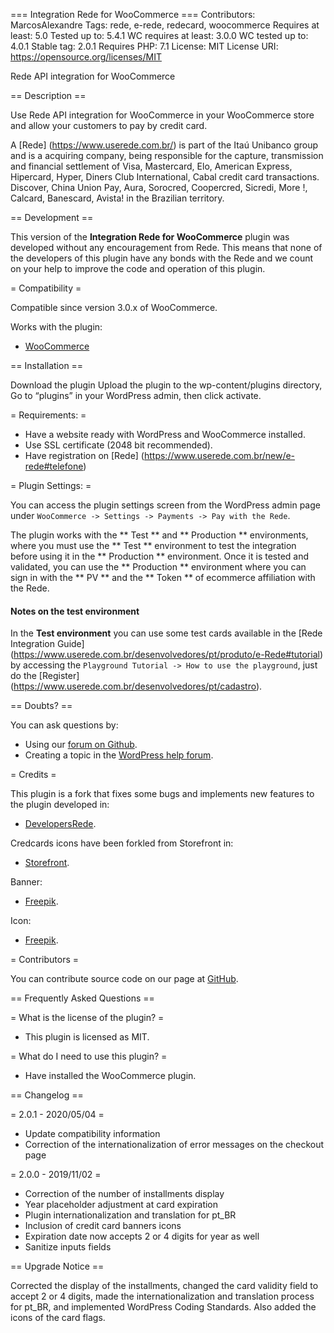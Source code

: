 === Integration Rede for WooCommerce ===
Contributors: MarcosAlexandre
Tags: rede, e-rede, redecard, woocommerce
Requires at least: 5.0
Tested up to: 5.4.1
WC requires at least: 3.0.0
WC tested up to: 4.0.1
Stable tag: 2.0.1
Requires PHP: 7.1
License: MIT
License URI: https://opensource.org/licenses/MIT

Rede API integration for WooCommerce

== Description ==

Use Rede API integration for WooCommerce in your WooCommerce store and allow your customers to pay by credit card.

A [Rede] (https://www.userede.com.br/) is part of the Itaú Unibanco group and is a acquiring company, being responsible for the capture, transmission and financial settlement of Visa, Mastercard, Elo, American Express, Hipercard, Hyper, Diners Club International, Cabal credit card transactions. Discover, China Union Pay, Aura, Sorocred, Coopercred, Sicredi, More !, Calcard, Banescard, Avista! in the Brazilian territory.

== Development ==

This version of the **Integration Rede for WooCommerce** plugin was developed without any encouragement from Rede. This means that none of the developers of this plugin have any bonds with the Rede and we count on your help to improve the code and operation of this plugin.

= Compatibility =

Compatible since version 3.0.x of WooCommerce.

Works with the plugin:
* [WooCommerce](https://wordpress.org/plugins/woocommerce/)

== Installation ==

Download the plugin
Upload the plugin to the wp-content/plugins directory,
Go to “plugins” in your WordPress admin, then click activate.

= Requirements: =

* Have a website ready with WordPress and WooCommerce installed.
* Use SSL certificate (2048 bit recommended).
* Have registration on [Rede] (https://www.userede.com.br/new/e-rede#telefone)

= Plugin Settings: =

You can access the plugin settings screen from the WordPress admin page under `WooCommerce -> Settings -> Payments -> Pay with the Rede`.

The plugin works with the ** Test ** and ** Production ** environments, where you must use the ** Test ** environment to test the integration before using it in the ** Production ** environment. Once it is tested and validated, you can use the ** Production ** environment where you can sign in with the ** PV ** and the ** Token ** of ecommerce affiliation with the Rede.

#### Notes on the test environment ####

In the **Test environment** you can use some test cards available in the [Rede Integration Guide] (https://www.userede.com.br/desenvolvedores/pt/produto/e-Rede#tutorial) by accessing the `Playground Tutorial -> How to use the playground`, just do the [Register] (https://www.userede.com.br/desenvolvedores/pt/cadastro).

== Doubts? ==

You can ask questions by:  

* Using our [forum on Github](https://github.com/marcos-alexandre82/integration-rede-for-woocommerce/issues).
* Creating a topic in the [WordPress help forum](https://wordpress.org/support/plugin/integration-rede-for-woocommerce).

= Credits =

This plugin is a fork that fixes some bugs and implements new features to the plugin developed in:

* [DevelopersRede](https://github.com/DevelopersRede/woocommerce).

Credcards icons have been forkled from Storefront in:

* [Storefront](https://github.com/woocommerce/storefront/tree/master/assets/images/credit-cards).

Banner:

* [Freepik](https://br.freepik.com/vetores-gratis/conjunto-de-banner-de-pagamento_4378405.htm#page=3&query=cartao+de+credito+banner&position=33).

Icon:

* [Freepik](https://br.freepik.com/vetores-gratis/icones-economia_794700.htm#page=1&query=cartao%20de%20credito&position=20).

= Contributors =

You can contribute source code on our page at [GitHub](https://github.com/marcos-alexandre82/integration-rede-for-woocommerce/issues).

== Frequently Asked Questions ==

= What is the license of the plugin? =

* This plugin is licensed as MIT.

= What do I need to use this plugin? =

* Have installed the WooCommerce plugin.

== Changelog ==

= 2.0.1 - 2020/05/04 =

- Update compatibility information
- Correction of the internationalization of error messages on the checkout page

= 2.0.0 - 2019/11/02 =

- Correction of the number of installments display
- Year placeholder adjustment at card expiration
- Plugin internationalization and translation for pt_BR
- Inclusion of credit card banners icons
- Expiration date now accepts 2 or 4 digits for year as well
- Sanitize inputs fields

== Upgrade Notice ==

Corrected the display of the installments, changed the card validity field to accept 2 or 4 digits, made the internationalization and translation process for pt_BR, and implemented WordPress Coding Standards. Also added the icons of the card flags.